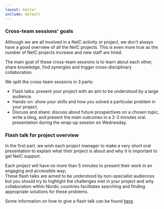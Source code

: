```yaml
---
layout: master
include: default
---
```


### Cross-team sessions' goals

Although we are all involved in a NeIC activity or project, we don't always have a good overview of all the NeIC projects. This is even more true as the number
of NeIC projects increase and new staff are hired.
 
The main goal of these cross-team sessions is to learn about each other, share knowledge, find synergies and trigger cross-disciplinary collaboration. 

We split the cross-team sessions in 3 parts:

- Flash talks: present your project with an aim to be understood by a large audience.
- Hands-on: show your skills and how you solved a particular problem in your project.
- Discuss and share: discuss about future prospectives on a chosen topic, write a blog, and present the main outcomes in a 2-3 minutes oral.
presentation during the wrap-up session on Wednesday.


### Flash talk for project overview

In the first part, we wish each project manager to make a very short oral presentation to explain what their project is about and why it is important to 
get NeIC support.

Each project will have no more than 5 minutes to present their work in an engaging and accessible way;  
These flash talks are aimed to be understood by non-specialist audiences but you should try to highlight the challenges met in your project and why 
collaboration within Nordic countries facilitates searching and finding appropriate solutions for these problems.

Some information on how to give a flash talk can be found [here](https://www.software.ac.uk/home/cw11/giving-good-lightning-talk).


